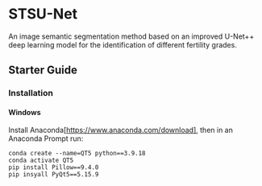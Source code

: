 # STSU-Net
An image semantic segmentation method based on an improved U-Net++ deep learning model for the identification of different fertility grades.

## Starter Guide
### Installation
#### Windows
Install Anaconda[https://www.anaconda.com/download], then in an Anaconda Prompt run:
```
conda create --name=QT5 python==3.9.18
conda activate QT5
pip install Pillow==9.4.0
pip insyall PyQt5==5.15.9
```




